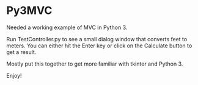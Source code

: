 # Py3MVC
Needed a working example of MVC in Python 3.

Run TestController.py to see a small dialog window that converts feet to meters.
You can either hit the Enter key or click on the Calculate button to get a result.

Mostly put this together to get more familiar with tkinter and Python 3.

Enjoy!